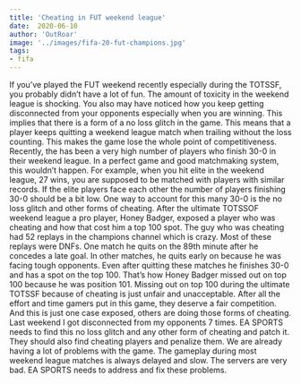 ```yaml
---
title: 'Cheating in FUT weekend league'
date:  2020-06-10
author: 'OutRoar'
image: '../images/fifa-20-fut-champions.jpg'
tags:
- fifa 
---
```

If you’ve played the FUT weekend recently especially during the TOTSSF, you probably didn’t have a lot of fun. The amount of toxicity in the weekend league is shocking.  You also may have noticed how you keep getting disconnected from your opponents especially when you are winning. This implies that there is a form of a no loss glitch in the game. This means that a player keeps quitting a weekend league match when trailing without the loss counting. This makes the game lose the whole point of competitiveness. Recently, the has been a very high number of players who finish 30-0 in their weekend league. In a perfect game and good matchmaking system, this wouldn’t happen. For example, when you hit elite in the weekend league, 27 wins, you are supposed to be matched with players with similar records. If the elite players face each other the number of players finishing 30-0 should be a bit low. One way to account for this many 30-0 is the no loss glitch and other forms of cheating.
After the ultimate TOTSSOF weekend league a pro player, Honey Badger, exposed a player who was cheating and how that cost him a top 100 spot. The guy who was cheating had 52 replays in the champions channel which is crazy. Most of these replays were DNFs. One match he quits on the 89th minute after he concedes a late goal. In other matches, he quits early on because he was facing tough opponents. Even after quitting these matches he finishes 30-0 and has a spot on the top 100. That’s how Honey Badger missed out on top 100 because he was position 101. Missing out on top 100 during the ultimate TOTSSF because of cheating is just unfair and unacceptable. After all the effort and time gamers put in this game, they deserve a fair competition. And this is just one case exposed, others are doing those forms of cheating. Last weekend I got disconnected from my opponents 7 times. EA SPORTS needs to find this no loss glitch and any other form of cheating and patch it. They should also find cheating players and penalize them. We are already having a lot of problems with the game. The gameplay during most weekend league matches is always delayed and slow. The servers are very bad. EA SPORTS needs to address and fix these problems.